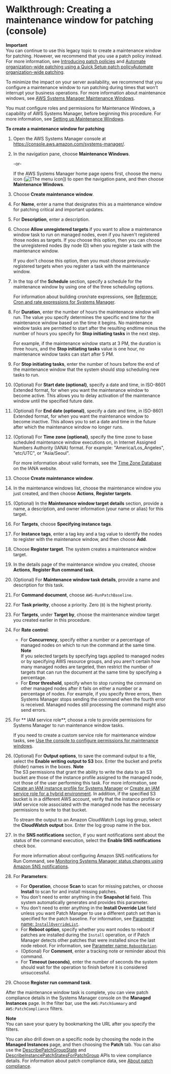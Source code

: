 # Walkthrough: Creating a maintenance window for patching \(console\)<a name="sysman-patch-mw-console"></a>

**Important**  
You can continue to use this legacy topic to create a maintenance window for patching\. However, we recommend that you use a patch policy instead\. For more information, see [Introducing patch policies](patch-policies-about.md) and [Automate organization\-wide patching using a Quick Setup patch policyAutomate organization\-wide patching](quick-setup-patch-manager.md)\. 

To minimize the impact on your server availability, we recommend that you configure a maintenance window to run patching during times that won't interrupt your business operations\. For more information about maintenance windows, see [AWS Systems Manager Maintenance Windows](systems-manager-maintenance.md)\.

You must configure roles and permissions for Maintenance Windows, a capability of AWS Systems Manager, before beginning this procedure\. For more information, see [Setting up Maintenance Windows](sysman-maintenance-permissions.md)\. 

**To create a maintenance window for patching**

1. Open the AWS Systems Manager console at [https://console\.aws\.amazon\.com/systems\-manager/](https://console.aws.amazon.com/systems-manager/)\.

1. In the navigation pane, choose **Maintenance Windows**\.

   \-or\-

   If the AWS Systems Manager home page opens first, choose the menu icon \(![\[The menu icon\]](http://docs.aws.amazon.com/systems-manager/latest/userguide/images/menu-icon-small.png)\) to open the navigation pane, and then choose **Maintenance Windows**\.

1. Choose **Create maintenance window**\.

1. For **Name**, enter a name that designates this as a maintenance window for patching critical and important updates\.

1. For **Description**, enter a description\. 

1. Choose **Allow unregistered targets** if you want to allow a maintenance window task to run on managed nodes, even if you haven't registered those nodes as targets\. If you choose this option, then you can choose the unregistered nodes \(by node ID\) when you register a task with the maintenance window\.

   If you don't choose this option, then you must choose previously\-registered targets when you register a task with the maintenance window\. 

1. In the top of the **Schedule** section, specify a schedule for the maintenance window by using one of the three scheduling options\.

   For information about building cron/rate expressions, see [Reference: Cron and rate expressions for Systems Manager](reference-cron-and-rate-expressions.md)\.

1. For **Duration**, enter the number of hours the maintenance window will run\. The value you specify determines the specific end time for the maintenance window based on the time it begins\. No maintenance window tasks are permitted to start after the resulting endtime minus the number of hours you specify for **Stop initiating tasks** in the next step\. 

   For example, if the maintenance window starts at 3 PM, the duration is three hours, and the **Stop initiating tasks** value is one hour, no maintenance window tasks can start after 5 PM\. 

1. For **Stop initiating tasks**, enter the number of hours before the end of the maintenance window that the system should stop scheduling new tasks to run\. 

1. \(Optional\) For **Start date \(optional\)**, specify a date and time, in ISO\-8601 Extended format, for when you want the maintenance window to become active\. This allows you to delay activation of the maintenance window until the specified future date\.

1. \(Optional\) For **End date \(optional\)**, specify a date and time, in ISO\-8601 Extended format, for when you want the maintenance window to become inactive\. This allows you to set a date and time in the future after which the maintenance window no longer runs\.

1. \(Optional\) For **Time zone \(optional\)**, specify the time zone to base scheduled maintenance window executions on, in Internet Assigned Numbers Authority \(IANA\) format\. For example: "America/Los\_Angeles", "etc/UTC", or "Asia/Seoul"\.

   For more information about valid formats, see the [Time Zone Database](https://www.iana.org/time-zones) on the IANA website\.

1. Choose **Create maintenance window**\.

1. In the maintenance windows list, choose the maintenance window you just created, and then choose **Actions**, **Register targets**\.

1. \(Optional\) In the **Maintenance window target details** section, provide a name, a description, and owner information \(your name or alias\) for this target\.

1. For **Targets**, choose **Specifying instance tags**\.

1. For **Instance tags**, enter a tag key and a tag value to identify the nodes to register with the maintenance window, and then choose **Add**\.

1. Choose **Register target**\. The system creates a maintenance window target\.

1. In the details page of the maintenance window you created, choose **Actions**, **Register Run command task**\.

1. \(Optional\) For **Maintenance window task details**, provide a name and description for this task\.

1. For **Command document**, choose `AWS-RunPatchBaseline`\.

1. For **Task priority**, choose a priority\. Zero \(`0`\) is the highest priority\.

1. For **Targets**, under **Target by**, choose the maintenance window target you created earlier in this procedure\.

1. For **Rate control**:
   + For **Concurrency**, specify either a number or a percentage of managed nodes on which to run the command at the same time\.
**Note**  
If you selected targets by specifying tags applied to managed nodes or by specifying AWS resource groups, and you aren't certain how many managed nodes are targeted, then restrict the number of targets that can run the document at the same time by specifying a percentage\.
   + For **Error threshold**, specify when to stop running the command on other managed nodes after it fails on either a number or a percentage of nodes\. For example, if you specify three errors, then Systems Manager stops sending the command when the fourth error is received\. Managed nodes still processing the command might also send errors\.

1. For ** IAM service role**, choose a role to provide permissions for Systems Manager to run maintenance window tasks\. 

   If you need to create a custom service role for maintenance window tasks, see [Use the console to configure permissions for maintenance windows](sysman-maintenance-perm-console.md)\.

1. \(Optional\) For **Output options**, to save the command output to a file, select the **Enable writing output to S3** box\. Enter the bucket and prefix \(folder\) names in the boxes\.
**Note**  
The S3 permissions that grant the ability to write the data to an S3 bucket are those of the instance profile assigned to the managed node, not those of the user performing this task\. For more information, see [Create an IAM instance profile for Systems Manager](setup-instance-profile.md) or [Create an IAM service role for a hybrid environment](sysman-service-role.md)\. In addition, if the specified S3 bucket is in a different AWS account, verify that the instance profile or IAM service role associated with the managed node has the necessary permissions to write to that bucket\.

   To stream the output to an Amazon CloudWatch Logs log group, select the **CloudWatch output** box\. Enter the log group name in the box\.

1. In the **SNS notifications** section, if you want notifications sent about the status of the command execution, select the **Enable SNS notifications** check box\.

   For more information about configuring Amazon SNS notifications for Run Command, see [Monitoring Systems Manager status changes using Amazon SNS notifications](monitoring-sns-notifications.md)\.

1. For **Parameters**:
   + For **Operation**, choose **Scan** to scan for missing patches, or choose **Install** to scan for and install missing patches\.
   + You don't need to enter anything in the **Snapshot Id** field\. This system automatically generates and provides this parameter\.
   + You don't need to enter anything in the **Install Override List** field unless you want Patch Manager to use a different patch set than is specified for the patch baseline\. For information, see [Parameter name: `InstallOverrideList`](patch-manager-about-aws-runpatchbaseline.md#patch-manager-about-aws-runpatchbaseline-parameters-installoverridelist)\.
   + For **Reboot option**, specify whether you want nodes to reboot if patches are installed during the `Install` operation, or if Patch Manager detects other patches that were installed since the last node reboot\. For information, see [Parameter name: `RebootOption`](patch-manager-about-aws-runpatchbaseline.md#patch-manager-about-aws-runpatchbaseline-parameters-norebootoption)\.
   + \(Optional\) For **Comment**, enter a tracking note or reminder about this command\.
   + For **Timeout \(seconds\)**, enter the number of seconds the system should wait for the operation to finish before it is considered unsuccessful\.

1. Choose **Register run command task**\.

After the maintenance window task is complete, you can view patch compliance details in the Systems Manager console on the **Managed Instances** page\. In the filter bar, use the `AWS:PatchSummary` and `AWS:PatchCompliance` filters\. 

**Note**  
You can save your query by bookmarking the URL after you specify the filters\.

You can also drill down on a specific node by choosing the node in the **Managed Instances** page, and then choosing the **Patch** tab\. You can also use the [DescribePatchGroupState](https://docs.aws.amazon.com/systems-manager/latest/APIReference/API_DescribePatchGroupState.html) and [DescribeInstancePatchStatesForPatchGroup](https://docs.aws.amazon.com/systems-manager/latest/APIReference/API_DescribeInstancePatchStatesForPatchGroup.html) APIs to view compliance details\. For information about patch compliance data, see [About patch compliance](sysman-compliance-about.md#sysman-compliance-monitor-patch)\.